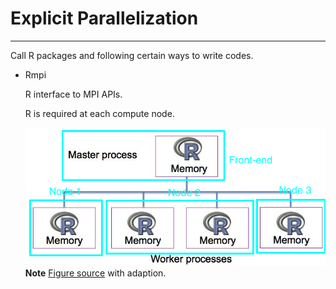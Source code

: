 # Explicit Parallelization

---

Call R packages and following certain ways to write codes.

- Rmpi

  R interface to MPI APIs.
  
  R is required at each compute node. 
  
  ![](./figures/Rmpi_processes.jpg) 
**Note** [Figure source](http://www.nimbios.org/tutorials/talks/Pragnesh-talk.pdf) with adaption.